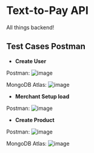 # Text-to-Pay API

All things backend!


## Test Cases Postman

- **Create User**

Postman:
![image](https://github.com/sjsu-4musks/text-to-pay-api/assets/111621706/47d677a4-d026-4c76-9fe4-a81079aaee86)

MongoDB Atlas:
![image](https://github.com/sjsu-4musks/text-to-pay-api/assets/111621706/f77473c3-7a3e-4932-ab35-f9a56fb4847f)

- **Merchant Setup load**

Postman:
![image](https://github.com/sjsu-4musks/text-to-pay-api/assets/111621706/97a1cf57-8620-4817-a7ea-4257db93ecfe)

- **Create Product**

Postman:
![image](https://github.com/sjsu-4musks/text-to-pay-api/assets/111621706/72ff4f5e-97b1-4686-b164-84b9e40ee14d)

MongoDB Atlas:
![image](https://github.com/sjsu-4musks/text-to-pay-api/assets/111621706/d98f7903-ff7a-4d44-aa16-a5f12a09634f)

